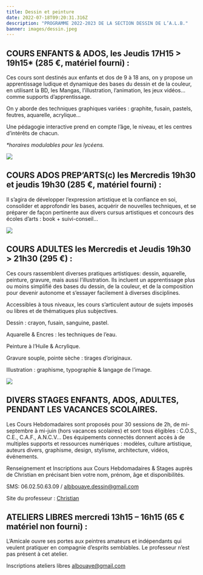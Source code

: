 ```yaml
---
title: Dessin et peinture
date: 2022-07-18T09:20:31.316Z
description: "PROGRAMME 2022-2023 DE LA SECTION DESSIN DE L’A.L.B."
banner: images/dessin.jpeg
---
```


## COURS ENFANTS & ADOS, les Jeudis 17H15 > 19h15* (285 €, matériel fourni) :

Ces cours sont destinés aux enfants et dos de 9 à 18 ans, on y propose un apprentissage ludique et dynamique des bases du dessin et de la couleur, en utilisant la BD, les Mangas, l’illustration, l’animation, les jeux vidéos… comme supports d’apprentissage.

On y aborde des techniques graphiques variées : graphite, fusain, pastels, feutres, aquarelle, acrylique…

Une pédagogie interactive prend en compte l’âge, le niveau, et les centres d’intérêts de chacun.

*\*horaires modulables pour les lycéens.*

![](images/ADOS-1024x224.jpg)

## COURS ADOS PREP’ARTS(c) les Mercredis 19h30 et jeudis 19h30 (285 €, matériel fourni) :

Il s’agira de développer l’expression artistique et la confiance en soi, consolider et approfondir les bases, acquérir de nouvelles techniques, et se préparer de façon pertinente aux divers cursus artistiques et concours des écoles d’arts : book + suivi-conseil…

![](images/prepas-1024x146.jpg)

## COURS ADULTES les Mercredis et Jeudis 19h30 > 21h30 (295 €) :

Ces cours rassemblent diverses pratiques artistiques: dessin, aquarelle, peinture, gravure, mais aussi l’illustration. Ils incluent un apprentissage plus ou moins simplifié des bases du dessin, de la couleur, et de la composition pour devenir autonome et s’essayer facilement à diverses disciplines.

Accessibles à tous niveaux, les cours s’articulent autour de sujets imposés ou libres et de thématiques plus subjectives.

Dessin : crayon, fusain, sanguine, pastel.

Aquarelle & Encres : les techniques de l’eau.

Peinture à l’Huile & Acrylique.

Gravure souple, pointe sèche : tirages d’originaux.

Illustration : graphisme, typographie & langage de l’image.

![](images/adultes-1024x151.jpg)

## DIVERS STAGES ENFANTS, ADOS, ADULTES, PENDANT LES VACANCES SCOLAIRES.

Les Cours Hebdomadaires sont proposés pour 30 sessions de 2h, de mi-septembre à mi-juin
(hors vacances scolaires) et sont tous éligibles : C.O.S., C.E., C.A.F., A.N.C.V… Des équipements connectés donnent accès à de multiples supports et ressources numériques : modèles, culture artistique, auteurs divers, graphisme, design, stylisme, architecture, vidéos, événements.

Renseignement et Inscriptions aux Cours Hebdomadaires & Stages auprès de Christian en précisant bien votre nom, prénom, âge et disponibilités.

SMS: 06.02.50.63.09 / [albbouaye.dessin@gmail.com](mailto:albbouaye.dessin@gmail.com)


Site du professeur : [Christian](https://activite-creative.wixsite.com/activite-creative-44/cours-dessin-aquarelle-gravure-enfa) 

## ATELIERS LIBRES mercredi 13h15 – 16h15 (65 € matériel non fourni) :

L’Amicale ouvre ses portes aux peintres amateurs et indépendants qui veulent pratiquer en compagnie d’esprits semblables.
Le professeur n’est pas présent à cet atelier.

Inscriptions ateliers libres [albouaye@gmail.com](mailto:albouaye@gmail.com)
